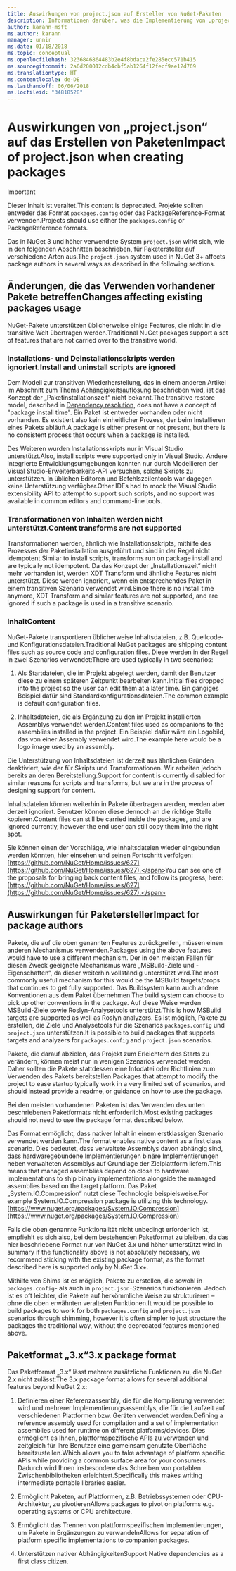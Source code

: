 ```yaml
---
title: Auswirkungen von project.json auf Ersteller von NuGet-Paketen
description: Informationen darüber, was die Implementierung von „project.json“ in NuGet 3.x für Paketersteller bedeutet, z.B. nicht unterstützte Features und Paketformate sowie nicht unterstützter Inhalt.
author: karann-msft
ms.author: karann
manager: unnir
ms.date: 01/18/2018
ms.topic: conceptual
ms.openlocfilehash: 3236846864483b2e4f8bdaca2fe285ecc571b415
ms.sourcegitcommit: 2a6d200012cdb4cbf5ab1264f12fecf9ae12d769
ms.translationtype: HT
ms.contentlocale: de-DE
ms.lasthandoff: 06/06/2018
ms.locfileid: "34818528"
---
```

# <a name="impact-of-projectjson-when-creating-packages"></a><span data-ttu-id="6fde8-103">Auswirkungen von „project.json“ auf das Erstellen von Paketen</span><span class="sxs-lookup"><span data-stu-id="6fde8-103">Impact of project.json when creating packages</span></span>

> [!Important]
> <span data-ttu-id="6fde8-104">Dieser Inhalt ist veraltet.</span><span class="sxs-lookup"><span data-stu-id="6fde8-104">This content is deprecated.</span></span> <span data-ttu-id="6fde8-105">Projekte sollten entweder das Format `packages.config` oder das PackageReference-Format verwenden.</span><span class="sxs-lookup"><span data-stu-id="6fde8-105">Projects should use either the `packages.config` or PackageReference formats.</span></span>

<span data-ttu-id="6fde8-106">Das in NuGet 3 und höher verwendete System `project.json` wirkt sich, wie in den folgenden Abschnitten beschrieben, für Paketersteller auf verschiedene Arten aus.</span><span class="sxs-lookup"><span data-stu-id="6fde8-106">The `project.json` system used in NuGet 3+ affects package authors in several ways as described in the following sections.</span></span>

## <a name="changes-affecting-existing-packages-usage"></a><span data-ttu-id="6fde8-107">Änderungen, die das Verwenden vorhandener Pakete betreffen</span><span class="sxs-lookup"><span data-stu-id="6fde8-107">Changes affecting existing packages usage</span></span>

<span data-ttu-id="6fde8-108">NuGet-Pakete unterstützen üblicherweise einige Features, die nicht in die transitive Welt übertragen werden.</span><span class="sxs-lookup"><span data-stu-id="6fde8-108">Traditional NuGet packages support a set of features that are not carried over to the transitive world.</span></span>

### <a name="install-and-uninstall-scripts-are-ignored"></a><span data-ttu-id="6fde8-109">Installations- und Deinstallationsskripts werden ignoriert.</span><span class="sxs-lookup"><span data-stu-id="6fde8-109">Install and uninstall scripts are ignored</span></span>

<span data-ttu-id="6fde8-110">Dem Modell zur transitiven Wiederherstellung, das in einem anderen Artikel im Abschnitt zum Thema [Abhängigkeitsauflösung](../consume-packages/dependency-resolution.md#dependency-resolution-with-packagereference) beschrieben wird, ist das Konzept der „Paketinstallationszeit“ nicht bekannt.</span><span class="sxs-lookup"><span data-stu-id="6fde8-110">The transitive restore model, described in [Dependency resolution](../consume-packages/dependency-resolution.md#dependency-resolution-with-packagereference), does not have a concept of "package install time".</span></span> <span data-ttu-id="6fde8-111">Ein Paket ist entweder vorhanden oder nicht vorhanden. Es existiert also kein einheitlicher Prozess, der beim Installieren eines Pakets abläuft.</span><span class="sxs-lookup"><span data-stu-id="6fde8-111">A package is either present or not present, but there is no consistent process that occurs when a package is installed.</span></span>

<span data-ttu-id="6fde8-112">Des Weiteren wurden Installationsskripts nur in Visual Studio unterstützt.</span><span class="sxs-lookup"><span data-stu-id="6fde8-112">Also, install scripts were supported only in Visual Studio.</span></span> <span data-ttu-id="6fde8-113">Andere integrierte Entwicklungsumgebungen konnten nur durch Modellieren der Visual Studio-Erweiterbarkeits-API versuchen, solche Skripts zu unterstützen. In üblichen Editoren und Befehlszeilentools war dagegen keine Unterstützung verfügbar.</span><span class="sxs-lookup"><span data-stu-id="6fde8-113">Other IDEs had to mock the Visual Studio extensibility API to attempt to support such scripts, and no support was available in common editors and command-line tools.</span></span>

### <a name="content-transforms-are-not-supported"></a><span data-ttu-id="6fde8-114">Transformationen von Inhalten werden nicht unterstützt.</span><span class="sxs-lookup"><span data-stu-id="6fde8-114">Content transforms are not supported</span></span>

<span data-ttu-id="6fde8-115">Transformationen werden, ähnlich wie Installationsskripts, mithilfe des Prozesses der Paketinstallation ausgeführt und sind in der Regel nicht idempotent.</span><span class="sxs-lookup"><span data-stu-id="6fde8-115">Similar to install scripts, transforms run on package install and are typically not idempotent.</span></span> <span data-ttu-id="6fde8-116">Da das Konzept der „Installationszeit“ nicht mehr vorhanden ist, werden XDT Transform und ähnliche Features nicht unterstützt. Diese werden ignoriert, wenn ein entsprechendes Paket in einem transitiven Szenario verwendet wird.</span><span class="sxs-lookup"><span data-stu-id="6fde8-116">Since there is no install time anymore, XDT Transform and similar features are not supported, and are ignored if such a package is used in a transitive scenario.</span></span>

### <a name="content"></a><span data-ttu-id="6fde8-117">Inhalt</span><span class="sxs-lookup"><span data-stu-id="6fde8-117">Content</span></span>

<span data-ttu-id="6fde8-118">NuGet-Pakete transportieren üblicherweise Inhaltsdateien, z.B. Quellcode- und Konfigurationsdateien.</span><span class="sxs-lookup"><span data-stu-id="6fde8-118">Traditional NuGet packages are shipping content files such as source code and configuration files.</span></span> <span data-ttu-id="6fde8-119">Diese werden in der Regel in zwei Szenarios verwendet:</span><span class="sxs-lookup"><span data-stu-id="6fde8-119">There are used typically in two scenarios:</span></span>

1. <span data-ttu-id="6fde8-120">Als Startdateien, die im Projekt abgelegt werden, damit der Benutzer diese zu einem späteren Zeitpunkt bearbeiten kann.</span><span class="sxs-lookup"><span data-stu-id="6fde8-120">Initial files dropped into the project so the user can edit them at a later time.</span></span> <span data-ttu-id="6fde8-121">Ein gängiges Beispiel dafür sind Standardkonfigurationsdateien.</span><span class="sxs-lookup"><span data-stu-id="6fde8-121">The common example is default configuration files.</span></span>

1. <span data-ttu-id="6fde8-122">Inhaltsdateien, die als Ergänzung zu den im Projekt installierten Assemblys verwendet werden.</span><span class="sxs-lookup"><span data-stu-id="6fde8-122">Content files used as companions to the assemblies installed in the project.</span></span> <span data-ttu-id="6fde8-123">Ein Beispiel dafür wäre ein Logobild, das von einer Assembly verwendet wird.</span><span class="sxs-lookup"><span data-stu-id="6fde8-123">The example here would be a logo image used by an assembly.</span></span>

<span data-ttu-id="6fde8-124">Die Unterstützung von Inhaltsdateien ist derzeit aus ähnlichen Gründen deaktiviert, wie der für Skripts und Transformationen. Wir arbeiten jedoch bereits an deren Bereitstellung.</span><span class="sxs-lookup"><span data-stu-id="6fde8-124">Support for content is currently disabled for similar reasons for scripts and transforms, but we are in the process of designing support for content.</span></span>

<span data-ttu-id="6fde8-125">Inhaltsdateien können weiterhin in Pakete übertragen werden, werden aber derzeit ignoriert. Benutzer können diese dennoch an die richtige Stelle kopieren.</span><span class="sxs-lookup"><span data-stu-id="6fde8-125">Content files can still be carried inside the packages, and are ignored currently, however the end user can still copy them into the right spot.</span></span>

<span data-ttu-id="6fde8-126">Sie können einen der Vorschläge, wie Inhaltsdateien wieder eingebunden werden könnten, hier einsehen und seinen Fortschritt verfolgen: [https://github.com/NuGet/Home/issues/627](https://github.com/NuGet/Home/issues/627).</span><span class="sxs-lookup"><span data-stu-id="6fde8-126">You can see one of the proposals for bringing back content files, and follow its progress, here: [https://github.com/NuGet/Home/issues/627](https://github.com/NuGet/Home/issues/627).</span></span>

## <a name="impact-for-package-authors"></a><span data-ttu-id="6fde8-127">Auswirkungen für Paketersteller</span><span class="sxs-lookup"><span data-stu-id="6fde8-127">Impact for package authors</span></span>

<span data-ttu-id="6fde8-128">Pakete, die auf die oben genannten Features zurückgreifen, müssen einen anderen Mechanismus verwenden.</span><span class="sxs-lookup"><span data-stu-id="6fde8-128">Packages using the above features would have to use a different mechanism.</span></span> <span data-ttu-id="6fde8-129">Der in den meisten Fällen für diesen Zweck geeignete Mechanismus wäre „MSBuild-Ziele und -Eigenschaften“, da dieser weiterhin vollständig unterstützt wird.</span><span class="sxs-lookup"><span data-stu-id="6fde8-129">The most commonly useful mechanism for this would be the MSBuild targets/props that continues to get fully supported.</span></span> <span data-ttu-id="6fde8-130">Das Buildsystem kann auch andere Konventionen aus dem Paket übernehmen.</span><span class="sxs-lookup"><span data-stu-id="6fde8-130">The build system can choose to pick up other conventions in the package.</span></span> <span data-ttu-id="6fde8-131">Auf diese Weise werden MSBuild-Ziele sowie Roslyn-Analysetools unterstützt.</span><span class="sxs-lookup"><span data-stu-id="6fde8-131">This is how MSBuild targets are supported as well as Roslyn analyzers.</span></span> <span data-ttu-id="6fde8-132">Es ist möglich, Pakete zu erstellen, die Ziele und Analysetools für die Szenarios `packages.config` und `project.json` unterstützen.</span><span class="sxs-lookup"><span data-stu-id="6fde8-132">It is possible to build packages that supports targets and analyzers for `packages.config` and `project.json` scenarios.</span></span>

<span data-ttu-id="6fde8-133">Pakete, die darauf abzielen, das Projekt zum Erleichtern des Starts zu verändern, können meist nur in wenigen Szenarios verwendet werden. Daher sollten die Pakete stattdessen eine Infodatei oder Richtlinien zum Verwenden des Pakets bereitstellen.</span><span class="sxs-lookup"><span data-stu-id="6fde8-133">Packages that attempt to modify the project to ease startup typically work in a very limited set of scenarios, and should instead provide a readme, or guidance on how to use the package.</span></span>

<span data-ttu-id="6fde8-134">Bei den meisten vorhandenen Paketen ist das Verwenden des unten beschriebenen Paketformats nicht erforderlich.</span><span class="sxs-lookup"><span data-stu-id="6fde8-134">Most existing packages should not need to use the package format described below.</span></span>

<span data-ttu-id="6fde8-135">Das Format ermöglicht, dass nativer Inhalt in einem erstklassigen Szenario verwendet werden kann.</span><span class="sxs-lookup"><span data-stu-id="6fde8-135">The format enables native content as a first class scenario.</span></span> <span data-ttu-id="6fde8-136">Dies bedeutet, dass verwaltete Assemblys davon abhängig sind, dass hardwaregebundene Implementierungen binäre Implementierungen neben verwalteten Assemblys auf Grundlage der Zielplattform liefern.</span><span class="sxs-lookup"><span data-stu-id="6fde8-136">This means that managed assemblies depend on close to hardware implementations to ship binary implementations alongside the managed assemblies based on the target platform.</span></span> <span data-ttu-id="6fde8-137">Das Paket „System.IO.Compression“ nutzt diese Technologie beispielsweise.</span><span class="sxs-lookup"><span data-stu-id="6fde8-137">For example System.IO.Compression package is utilizing this technology.</span></span> [https://www.nuget.org/packages/System.IO.Compression](https://www.nuget.org/packages/System.IO.Compression)

<span data-ttu-id="6fde8-138">Falls die oben genannte Funktionalität nicht unbedingt erforderlich ist, empfiehlt es sich also, bei dem bestehenden Paketformat zu bleiben, da das hier beschriebene Format nur von NuGet 3.x und höher unterstützt wird.</span><span class="sxs-lookup"><span data-stu-id="6fde8-138">In summary if the functionality above is not absolutely necessary, we recommend sticking with the existing package format, as the format described here is supported only by NuGet 3.x+.</span></span>

<span data-ttu-id="6fde8-139">Mithilfe von Shims ist es möglich, Pakete zu erstellen, die sowohl in `packages.config`- als auch in `project.json`-Szenarios funktionieren. Jedoch ist es oft leichter, die Pakete auf herkömmliche Weise zu strukturieren – ohne die oben erwähnten veralteten Funktionen.</span><span class="sxs-lookup"><span data-stu-id="6fde8-139">It would be possible to build packages to work for both `packages.config` and `project.json` scenarios through shimming, however it's often simpler to just structure the packages the traditional way, without the deprecated features mentioned above.</span></span>

## <a name="3x-package-format"></a><span data-ttu-id="6fde8-140">Paketformat „3.x“</span><span class="sxs-lookup"><span data-stu-id="6fde8-140">3.x package format</span></span>

<span data-ttu-id="6fde8-141">Das Paketformat „3.x“ lässt mehrere zusätzliche Funktionen zu, die NuGet 2.x nicht zulässt:</span><span class="sxs-lookup"><span data-stu-id="6fde8-141">The 3.x package format allows for several additional features beyond NuGet 2.x:</span></span>

1. <span data-ttu-id="6fde8-142">Definieren einer Referenzassembly, die für die Kompilierung verwendet wird und mehrerer Implementierungsassemblys, die für die Laufzeit auf verschiedenen Plattformen bzw. Geräten verwendet werden.</span><span class="sxs-lookup"><span data-stu-id="6fde8-142">Defining a reference assembly used for compilation and a set of implementation assemblies used for runtime on different platforms/devices.</span></span> <span data-ttu-id="6fde8-143">Dies ermöglicht es Ihnen, plattformspezifische APIs zu verwenden und zeitgleich für Ihre Benutzer eine gemeinsam genutzte Oberfläche bereitzustellen.</span><span class="sxs-lookup"><span data-stu-id="6fde8-143">Which allows you to take advantage of platform specific APIs while providing a common surface area for your consumers.</span></span> <span data-ttu-id="6fde8-144">Dadurch wird Ihnen insbesondere das Schreiben von portablen Zwischenbibliotheken erleichtert.</span><span class="sxs-lookup"><span data-stu-id="6fde8-144">Specifically this makes writing intermediate portable libraries easier.</span></span>

1. <span data-ttu-id="6fde8-145">Ermöglicht Paketen, auf Plattformen, z.B. Betriebssystemen oder CPU-Architektur, zu pivotieren</span><span class="sxs-lookup"><span data-stu-id="6fde8-145">Allows packages to pivot on platforms e.g. operating systems or CPU architecture.</span></span>

1. <span data-ttu-id="6fde8-146">Ermöglicht das Trennen von plattformspezifischen Implementierungen, um Pakete in Ergänzungen zu verwandeln</span><span class="sxs-lookup"><span data-stu-id="6fde8-146">Allows for separation of platform specific implementations to companion packages.</span></span>

1. <span data-ttu-id="6fde8-147">Unterstützen nativer Abhängigkeiten</span><span class="sxs-lookup"><span data-stu-id="6fde8-147">Support Native dependencies as a first class citizen.</span></span>
